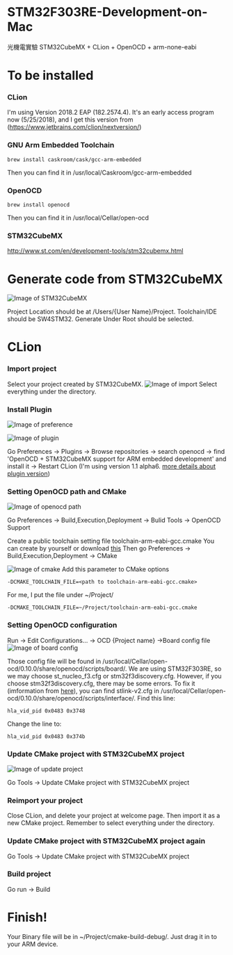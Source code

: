 # STM32F303RE-Development-on-Mac
光機電實驗
STM32CubeMX + CLion + OpenOCD + arm-none-eabi

# To be installed

### CLion 
I'm using Version 2018.2 EAP (182.2574.4). 
It's an early access program now (5/25/2018), and I get this version from (https://www.jetbrains.com/clion/nextversion/)
### GNU Arm Embedded Toolchain 
    brew install caskroom/cask/gcc-arm-embedded
Then you can find it in /usr/local/Caskroom/gcc-arm-embedded
### OpenOCD
    brew install openocd
Then you can find it in /usr/local/Cellar/open-ocd
### STM32CubeMX
http://www.st.com/en/development-tools/stm32cubemx.html

# Generate code from STM32CubeMX

![Image of STM32CubeMX](https://github.com/b04505009/STM32F303RE-Development-on-Mac/blob/master/STM32CubeMX.png)

Project Location should be at /Users/{User Name}/Project.
Toolchain/IDE should be SW4STM32.
Generate Under Root should be selected.

# CLion 

### Import project
Select your project created by STM32CubeMX.
![Image of import](https://github.com/b04505009/STM32F303RE-Development-on-Mac/blob/master/CLion%20import.png)
Select everything under the directory.

### Install Plugin 

![Image of preference](https://github.com/b04505009/STM32F303RE-Development-on-Mac/blob/master/STM32CubeMX.png)

![Image of plugin](https://github.com/b04505009/STM32F303RE-Development-on-Mac/blob/master/CLion%20plugin.png)

Go Preferences -> Plugins -> Browse repositories -> search openocd -> find 'OpenOCD + STM32CubeMX support for ARM embedded development' and install it -> Restart CLion
(I'm using version 1.1 alpha6. [more details about plugin version](https://plugins.jetbrains.com/plugin/10115-openocd--stm32cubemx-support-for-arm-embedded-development))

### Setting OpenOCD path and CMake

![Image of openocd path](https://github.com/b04505009/STM32F303RE-Development-on-Mac/blob/master/CLion%20openocd%20path.png)

Go Preferences -> Build,Execution,Deployment -> Bulid Tools -> OpenOCD Support

Create a public toolchain setting file toolchain-arm-eabi-gcc.cmake 
You can create by yourself or download [this](https://github.com/b04505009/STM32F303RE-Development-on-Mac/blob/master/toolchain-arm-eabi-gcc.cmake)
Then go Preferences -> Build,Execution,Deployment -> CMake 

![Image of cmake](https://github.com/b04505009/STM32F303RE-Development-on-Mac/blob/master/CLion%20cmake.png)
Add this parameter to CMake options

    -DCMAKE_TOOLCHAIN_FILE=<path to toolchain-arm-eabi-gcc.cmake>
For me, I put the file under ~/Project/

    -DCMAKE_TOOLCHAIN_FILE=~/Project/toolchain-arm-eabi-gcc.cmake

### Setting OpenOCD configuration

Run -> Edit Configurations... -> OCD {Project name} ->Board config file 
![Image of board config](https://github.com/b04505009/STM32F303RE-Development-on-Mac/blob/master/CLion%20board%20config.png)

Those config file will be found in /usr/local/Cellar/open-ocd/0.10.0/share/openocd/scripts/board/.
We are using STM32F303RE, so we may choose st_nucleo_f3.cfg or stm32f3discovery.cfg.
However, if you choose stm32f3discovery.cfg, there may be some errors.
To fix it (imformation from [here](http://www.openstm32.org/forumthread562)), you can find stlink-v2.cfg in /usr/local/Cellar/open-ocd/0.10.0/share/openocd/scripts/interface/.
Find this line:

    hla_vid_pid 0x0483 0x3748
Change the line to:

    hla_vid_pid 0x0483 0x374b

### Update CMake project with STM32CubeMX project

![Image of update project](https://github.com/b04505009/STM32F303RE-Development-on-Mac/blob/master/CLion%20update%20project.png)

Go Tools -> Update CMake project with STM32CubeMX project

### Reimport your project

Close CLion, and delete your project at welcome page. Then import it as a new CMake project. Remember to select everything under the directory.

### Update CMake project with STM32CubeMX project again

Go Tools -> Update CMake project with STM32CubeMX project

### Build project

Go run -> Build 

# Finish! 

Your Binary file will be in ~/Project/cmake-build-debug/. Just drag it in to your ARM device.


